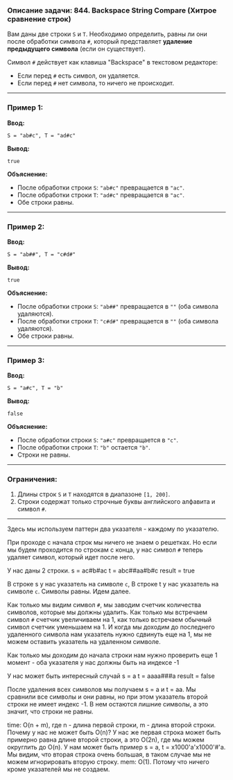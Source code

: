 ### **Описание задачи: 844. Backspace String Compare (Хитрое сравнение строк)**

Вам даны две строки `S` и `T`. Необходимо определить, равны ли они после обработки символа `#`, который представляет **удаление предыдущего символа** (если он существует). 

Символ `#` действует как клавиша "Backspace" в текстовом редакторе:
- Если перед `#` есть символ, он удаляется.
- Если перед `#` нет символа, то ничего не происходит.

---

### **Пример 1:**
**Ввод:**
```
S = "ab#c", T = "ad#c"
```
**Вывод:**
```
true
```
**Объяснение:**
- После обработки строки `S`: `"ab#c"` превращается в `"ac"`.
- После обработки строки `T`: `"ad#c"` превращается в `"ac"`.
- Обе строки равны.

---

### **Пример 2:**
**Ввод:**
```
S = "ab##", T = "c#d#"
```
**Вывод:**
```
true
```
**Объяснение:**
- После обработки строки `S`: `"ab##"` превращается в `""` (оба символа удаляются).
- После обработки строки `T`: `"c#d#"` превращается в `""` (оба символа удаляются).
- Обе строки равны.

---

### **Пример 3:**
**Ввод:**
```
S = "a#c", T = "b"
```
**Вывод:**
```
false
```
**Объяснение:**
- После обработки строки `S`: `"a#c"` превращается в `"c"`.
- После обработки строки `T`: `"b"` остается `"b"`.
- Строки не равны.

---

### **Ограничения:**
1. Длины строк `S` и `T` находятся в диапазоне `[1, 200]`.
2. Строки содержат только строчные буквы английского алфавита и символ `#`.

---



Здесь мы используем паттерн два указателя - каждому по указателю.

При проходе с начала строк мы ничего не знаем о решетках. Но если мы будем проходится по строкам с конца, у нас символ `#` теперь удаляет символ, который идет после него.

У нас даны 2 строки.
s = ac#b#ac
t = abc##aa#b#c
result = true

В строке s у нас указатель на символе `c`, В строке t у нас указатель на символе `c`. Символы равны. Идем далее.

Как только мы видим символ `#`, мы заводим счетчик количества символов, которые мы должны удалить. Как только мы встречаем символ `#` счетчик увеличиваем на 1, как только встречаем обычный символ счетчик уменьшаем на 1. И когда мы доходим до последнего удаленного символа нам указатель нужно сдвинуть еще на 1, мы не можем оставить указатель на удаленном символе.

Как только мы доходим до начала строки нам нужно проверить еще 1 момент - оба указателя у нас должны быть на индексе -1

У нас может быть интересный случай
s = a
t = aaaa###a
result = false

После удаления всех символов мы получаем s = a и t = aa. Мы сравнили все символы и они равны, но при этом указатель второй строки не имеет индекс -1. В нем остаются лишние символы, а это значит, что строки не равны.

time: O(n + m), где n - длина первой строки, m - длина второй строки.
Почему у нас не может быть O(n)? У нас же первая строка может быть примерно равна длине второй строки, а это O(2n), где мы можем округлить до O(n).
У нам может быть пример s = a, t = x1000'a'x1000'#'a. Мы видим, что вторая строка очень большая, в таком случае мы не можем игнорировать вторую строку.
mem: O(1). Потому что ничего кроме указателей мы не создаем.

